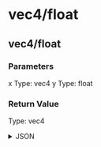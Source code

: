 # vec4/float

## vec4/float

### Parameters

x
  Type: vec4
y
  Type: float

### Return Value

  Type: vec4

<details><summary>JSON</summary>

```
{
  "Type": "vec4/float",
  "Name": "vec4/float",
  "Category": 1,
  "InputPins": [
    {
      "Connection": null,
      "Id": "x",
      "Type": "vec4"
    },
    {
      "Connection": null,
      "Id": "y",
      "Type": "float"
    }
  ],
  "OutputPins": [
    {
      "Id": "",
      "Type": "vec4"
    }
  ]
}
```

</details>

